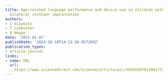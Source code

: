 ```yaml
---
title: Age-related language performance and device use in children with very early
  bilateral cochlear implantation
authors:
- C Glaubitz
- T Liebscher
- U Hoppe
date: '2021-01-01'
publishDate: '2024-10-10T14:22:58.057269Z'
publication_types:
- article-journal
links:
- name: URL
  url: 
    https://www.sciencedirect.com/science/article/pii/S0165587621001737https://www.sciencedirect.com/science/article/pii/S0165587621001737
---
```

